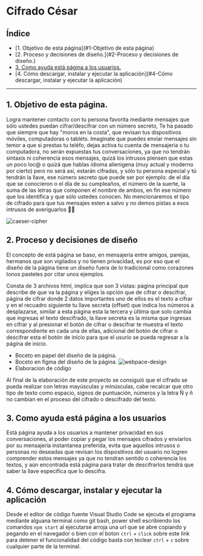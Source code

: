 # Cifrado César

## Índice

* [1. Objetivo de esta página](#1-Objetivo de esta página)
* [2. Proceso y decisiones de diseño.](#2-Proceso y decisiones de diseño.)
* [3. Como ayuda está página a los usuarios.](#3-objetivos-de-aprendizaje)
* [4. Cómo descargar, instalar y ejecutar la aplicación](#4-Cómo descargar, instalar y ejecutar la aplicación)

***

## 1. Objetivo de esta página.

Logra mantener contacto con tu persona favorita mediante mensajes que sólo ustedes puedan cifrar/descifrar con un número secreto, 
Te ha pasado que siempre que hay "moros en la costa", que revisan tus dispositivos móviles, computadoras o tablets. 
Imaginate que puedes enviar mensajes sin temor a que si prestas tu teléfo, dejas activa tu cuenta de mensajeria o tu computadora, 
no serán expuestas tus conversaciones, ya que no tendrán sintaxis ni coherencia esos mensajes, quizá los intrusos piensen que estas 
un poco loc@ o quizá que hablas idioma alienigena (muy actual y moderno por cierto) pero no será así, estarán cifradas, y sólo tu persona
especial y tú tendrán la llave, ese número secreto que puede ser por ejemplo: de el día que se conocieron o el día de su cumpleaños, 
el número de la suerte, la suma de las letras que componen el nombre de ambos, en fin ese número que los identifica y que sólo ustedes conocen.
No mencionaremos el tipo de cifrado para que tus mensajes esten a salvo y no demos pistas a esos intrusos de averiguarlos 🕵️‍♂️

![caeser-cipher]("image/mensaje.gif")

## 2. Proceso y decisiones de diseño

El concepto de está página se baso, en mensajería entre amigos, parejas, hermanos que son vigilados y no tienen privacidad,
es por eso que el diseño de la página tiene un diseño fuera de lo tradicional como corazones tonos pasteles por citar unos ejemplos.

Consta de 3 archivos html, implica que son 3 vistas: página principal que describe de que va la página y eliges la opción que de cifrar o descifrar, 
página de cifrar donde 2 datos importantes uno de ellos es el texto a cifrar y en el recuadro siguiente tu llave secreta (offset) que indica los números a desplazarse,
similar a esta página esta la tercera y última que solo cambia que ingresas el texto descifrado, la llave secreta es la misma que ingresas en cifrar y al presionar
el botón de cifrar o descifrar te muestra el texto correspondiente en cada una de ellas, adicional del botón de cifrar o descifrar esta el botón de inicio
para que el usurio se pueda regresar a la página de inicio.


* Boceto en papel del diseño de la página.
* Boceto en figma del diseño de la página.
![webpace-design]("https://www.figma.com/file/gGdeqVZE3gaQJqdYJF3r3q/Ceasar-cipher?node-id=4%3A34")
* Elaboracion de código 

Al final de la elaboración de este proyecto se consiguió que el cifrado se pueda realizar con letras mayúsculas y minúsculas, cabe recalcar que otro tipo de 
texto como espacio, signos de puntuación, números y la letra  Ñ y ñ no cambian en el proceso del cifrado o descifrado del texto.

## 3. Como ayuda está página a los usuarios

Está página ayuda a los usuarios a mantener privacidad en sus conversaciones, al poder copiar y pegar los mensajes cifrados y enviarlos por su mensajería 
instantanea preferida, evita que aquellos intrusos o personas no deseadas que revisan los dispositivos del usuario no logren comprender estos mensajes
ya que no tendran sentido o coherencia los textos, y aún encontrada está página para tratar de descifrarlos tendrá que saber la llave especifica que lo 
descifra.

## 4. Cómo descargar, instalar y ejecutar la aplicación

Desde el editor de código fuente Visual Studio Code se ejecuta el programa mediante alguana terminal como git bash, power shell escribiendo
los comandos `npm start` al ejecutarse arroja una url que se abre copiando y pegando en el navegador o bien con el boton `ctrl` + `click` sobre este link
para detener el funcionalidad del código basta con teclear `ctrl` + `c` sobre cualquier parte de la terminal.